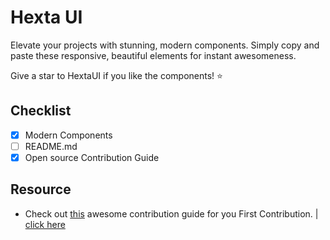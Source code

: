 # Hexta UI

Elevate your projects with stunning, modern components. Simply copy and paste these responsive, beautiful elements for instant awesomeness.

Give a star to HextaUI if you like the components! ⭐

## Checklist

- [x] Modern Components
- [ ] README.md
- [x] Open source Contribution Guide

## Resource

- Check out [this](https://github.com/firstcontributions/first-contributions) awesome contribution guide for you First Contribution. | [click here](https://github.com/firstcontributions/first-contributions)
